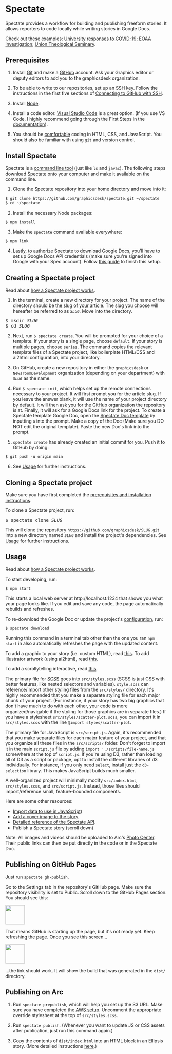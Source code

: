 # Spectate

Spectate provides a workflow for building and publishing freeform stories. It allows reporters to code locally while writing stories in Google Docs.

Check out these examples: [University responses to COVID-19](https://www.columbiaspectator.com/news/2020/04/13/the-us-and-ivy-league-schools-were-late-to-respond-to-covid-19-data-shows-international-universities-did-better/); [EOAA investigation](https://www.columbiaspectator.com/eye-lead/2019/11/15/students-and-faculty-say-gender-based-harassment-and-discrimination-at-columbia-is-systemic-why-are-they-turning-away-from-the-system-built-to-address-it/); [Union Theological Seminary](https://github.com/graphicsdesk/uts).

## Prerequisites

1. Install [Git](https://git-scm.com/book/en/v2/Getting-Started-Installing-Git) and make a [GitHub](https://github.com) account. Ask your Graphics editor or deputy editors to add you to the graphicsdesk organization.

2. To be able to write to our repositories, set up an SSH key. Follow the instructions in the first five sections of [Connecting to GitHub with SSH](https://help.github.com/en/articles/connecting-to-github-with-ssh).

3. Install [Node](https://nodejs.org/en/).

4. Install a code editor. [Visual Studio Code](https://code.visualstudio.com) is a great option. (If you use VS Code, I highly recommend going through the First Steps in the [documentation](https://code.visualstudio.com/docs)).

5. You should be [comfortable](https://docs.google.com/document/d/1qC8zC7lfk4TyNe2XIGwAVOa-oVDxmbnvwOGkqkguaZA/edit#) coding in HTML, CSS, and JavaScript. You should also be familiar with using `git` and version control.

## Install Spectate

Spectate is a [command line tool](https://vgkits.org/blog/what-is-a-terminal) (just like `ls` and `javac`). The following steps download Spectate onto your computer and make it available on the command line.

1. Clone the Spectate repository into your home directory and move into it:

```sh
$ git clone https://github.com/graphicsdesk/spectate.git ~/spectate
$ cd ~/spectate
```

2. Install the necessary Node packages:

```
$ npm install
```

3. Make the `spectate` command available everywhere:

```
$ npm link
```

4. Lastly, to authorize Spectate to download Google Docs, you'll have to set up Google Docs API credentials (make sure you're signed into Google with your Spec account). Follow [this guide](https://docs.google.com/document/d/1BWCEMASvQ0J7Gc24IHgb7qMbHXyIusUZD4Ic13MwsPw/edit?usp=sharing) to finish this setup. 

## Creating a Spectate project

Read about [how a Spectate project works](https://github.com/graphicsdesk/spectate/wiki/How-a-Spectate-project-works).

1. In the terminal, create a new directory for your project. The name of the directory should be [the slug of your article]((https://github.com/graphicsdesk/spectate/wiki/API-Documentation#slug)). The slug you choose will hereafter be referred to as _`SLUG`_. Move into the directory.

<pre>
$ mkdir <var>SLUG</var>
$ cd <var>SLUG</var>
</pre>

2. Next, run `$ spectate create`. You will be prompted for your choice of a template. If your story is a single page, choose `default`. If your story is multiple pages, choose `series`. The command copies the relevant template files of a Spectate project, like boilerplate HTML/CSS and ai2html configuration, into your directory.

3. On GitHub, create a new repository in either the `graphicsdesk` or `NewsroomDevelopment` organization (depending on your department) with _`SLUG`_ as the name.

4. Run `$ spectate init`, which helps set up the remote connections necessary to your project. It will first prompt you for the article slug. If you leave the answer blank, it will use the name of your project directory by default. It will then ask you for the GitHub organization the repository is at. Finally, it will ask for a Google Docs link for the project. To create a Spectate template Google Doc, open the [Spectate Doc template](https://docs.google.com/document/d/1JV2fVhKWMo1MHIJqL3oq10mRSOrWPO_iRnRkmD92N5g/edit) by inputting `o` into the prompt. Make a copy of the Doc (Make sure you DO NOT edit the original template). Paste the new Doc's link into the prompt.

5. `spectate create` has already created an initial commit for you. Push it to GitHub by doing:

```
$ git push -u origin main
```

6. See [Usage](#usage) for further instructions.

## Cloning a Spectate project

Make sure you have first completed the [prerequisites and installation instructions](#prerequisites).

To clone a Spectate project, run:

<pre>
$ spectate clone <var>SLUG</var>
</pre>

This will clone the repository `https://github.com/graphicsdesk/SLUG.git` into a new directory named _`SLUG`_ and install the project's dependencies. See [Usage](#usage) for further instructions.

## Usage

Read about [how a Spectate project works](https://github.com/graphicsdesk/spectate/wiki/How-a-Spectate-project-works).

To start developing, run:
```
$ npm start
```
This starts a local web server at http://localhost:1234 that shows you what your page looks like. If you edit and save any code, the page automatically rebuilds and refreshes.

To re-download the Google Doc or update the project's [configuration](https://github.com/graphicsdesk/spectate/wiki/API-Documentation#spectate-config), run:
```
$ spectate download
```
Running this command in a terminal tab other than the one you ran `npm start` in also automatically refreshes the page with the updated content.

To add a graphic to your story (i.e. custom HTML), read [this](https://github.com/graphicsdesk/spectate/wiki/Adding-a-Graphic). To add Illustrator artwork (using ai2html), read [this](https://github.com/graphicsdesk/spectate/wiki/Illustrator-and-ai2html).

To add a scrollytelling interactive, read [this](https://github.com/graphicsdesk/spectate/wiki/Scrollytelling).

The primary file for [SCSS](https://sass-lang.com/) goes into `src/styles.scss` (SCSS is just CSS with better features, like nested selectors and variables). `style.scss` can reference/import other styling files from the `src/styles/` directory. It's highly recommended that you make a separate styling file for each major chunk of your project. (For instance, if your story has two big graphics that don't have much to do with each other, your code is more organized/navigable if the styling for those graphics are in separate files.) If you have a stylesheet `src/styles/scatter-plot.scss`, you can import it in `src/styles.scss` with the line `@import styles/scatter-plot`.

The primary file for JavaScript is `src/script.js`. Again, it's recommended that you make separate files for each major feature of your project, and that you organize all these files in the `src/scripts/` folder. Don't forget to import it in the main `script.js` file by adding `import './scripts/file-name.js` somewhere at the top of `script.js`. If you're using D3, rather than loading all of D3 as a script or package, opt to install the different libraries of d3 individually. For instance, if you only need `select`, install just the `d3-selection` library. This makes JavaScript builds much smaller.

A well-organized project will minimally modify `src/index.html`, `src/styles.scss`, and `src/script.js`. Instead, those files should import/reference small, feature-bounded components.

Here are some other resources:
* [Import data to use in JavaScript](https://github.com/graphicsdesk/spectate/wiki/Importing-data))
* [Add a cover image to the story](https://github.com/graphicsdesk/spectate/wiki/Add-a-cover)
* [Detailed reference of the Spectate API](https://github.com/graphicsdesk/spectate/wiki/API-Documentation).
* Publish a Spectate story (scroll down)

Note: All images and videos should be uploaded to Arc's [Photo Center](https://spectator.arcpublishing.com/photo/). Their public links can then be put directly in the code or in the Spectate Doc.

## Publishing on GitHub Pages

Just run `spectate gh-publish`.

Go to the Settings tab in the repository's GitHub page. Make sure the repository visibility is set to Public. Scroll down to the GitHub Pages section. You should see this:

<img height="60px" src="https://i.imgur.com/PUywcxK.png" />

That means GitHub is starting up the page, but it's not ready yet. Keep refreshing the page. Once you see this screen…

<img height="60px" src="https://i.imgur.com/YCMCrzu.png" />

…the link should work. It will show the build that was generated in the `dist/` directory.

## Publishing on Arc

1. Run `spectate prepublish`, which will help you set up the S3 URL. Make sure you have completed the [AWS setup](https://github.com/graphicsdesk/spectate/wiki/API-Documentation#aws-setup). Uncomment the appropriate override stylesheet at the top of `src/styles.scss`.

2. Run `spectate publish`. (Whenever you want to update JS or CSS assets after publication, just run this command again.)

3. Copy the contents of `dist/index.html` into an HTML block in an Ellipsis story. (More detailed instructions [here](https://github.com/graphicsdesk/spectate/wiki/Putting-a-Spectate-project-on-Arc).)
